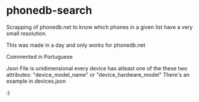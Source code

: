 # phonedb-search
Scrapping of phonedb.net to know which phones in a given list have a very small resolution.

This was made in a day and only works for phonedb.net

Commented in Portuguese

Json File is unidimensional every device has atleast one of the these two attributes: "device_model_name" or "device_hardware_model"
There's an example in devices.json

:)
